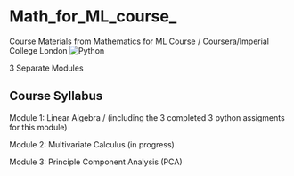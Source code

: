 # Math_for_ML_course_
Course Materials from Mathematics for ML Course / Coursera/Imperial College London
![Python](https://a11ybadges.com/badge?logo=python)   



3 Separate Modules

## Course Syllabus
Module 1: Linear Algebra / (including the 3 completed 3 python assigments for this module)

Module 2: Multivariate Calculus  (in progress)

Module 3: Principle Component Analysis (PCA)
